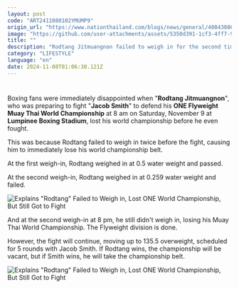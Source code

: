 ```yaml
---
layout: post
code: "ART2411080102YMUMP9"
origin_url: "https://www.nationthailand.com/blogs/news/general/40043086"
image: "https://github.com/user-attachments/assets/5350d391-1cf3-4ff7-934d-e87e6c3ea63a"
title: ""
description: "Rodtang Jitmuangnon failed to weigh in for the second time, losing another ONE Flyweight Muay Thai World Championship belt, but he still got to fight. Let's take a look at why."
category: "LIFESTYLE"
language: "en"
date: 2024-11-08T01:06:30.121Z
---
```


# 









Boxing fans were immediately disappointed when "**Rodtang Jitmuangnon**", who was preparing to fight "**Jacob Smith**" to defend his **ONE Flyweight Muay Thai World Championship** at 8 am on Saturday, November 9 at **Lumpinee Boxing Stadium**, lost his world championship before he even fought.



This was because Rodtang failed to weigh in twice before the fight, causing him to immediately lose his world championship belt.

At the first weigh-in, Rodtang weighed in at 0.5 water weight and passed.

At the second weigh-in, Rodtang weighed in at 0.259 water weight and failed.

  ![Explains \"Rodtang\" Failed to Weigh in, Lost ONE World Championship, But Still Got to Fight](https://github.com/user-attachments/assets/572c987d-32a5-4237-9aaa-477504c06c2a)

And at the second weigh-in at 8 pm, he still didn't weigh in, losing his Muay Thai World Championship. The Flyweight division is done.

However, the fight will continue, moving up to 135.5 overweight, scheduled for 5 rounds with Jacob Smith. If Rodtang wins, the championship will be vacant, but if Smith wins, he will take the championship belt.

  ![Explains \"Rodtang\" Failed to Weigh in, Lost ONE World Championship, But Still Got to Fight](https://github.com/user-attachments/assets/3afe5a59-0aa8-4785-b37f-cdb4538b69dd)